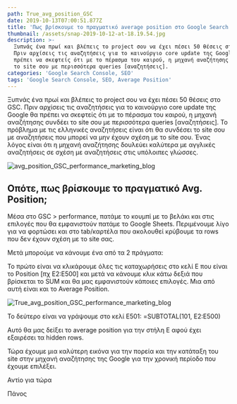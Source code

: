```yaml
---
path: True_avg_position_GSC
date: 2019-10-13T07:00:51.877Z
title: 'Πως βρίσκουμε το πραγματικό average position στο Google Search Console [GSC];'
thumbnail: /assets/snap-2019-10-12-at-18.19.54.jpg
description: >-
  Ξυπνάς ένα πρωί και βλέπεις το project σου να έχει πέσει 50 θέσεις στο GSC.
  Πριν αρχίσεις τις αναζητήσεις για το καινούργιο core update της Google θα
  πρέπει να σκεφτείς ότι με το πέρασμα του καιρού, η μηχανή αναζήτησης συνδέει
  το site σου με περισσότερα queries [αναζητήσεις].
categories: 'Google Search Console, SEO'
tags: 'Google Search Console, SEO, Average Position'
---
```

<script type="application/ld+json">
{
  "@context": "https://schema.org",
  "@type": "BlogPosting",
  "mainEntityOfPage": {
    "@type": "WebPage",
    "@id": "https://optimistic-volhard-c69d07.netlify.com/%CF%80%CF%89%CF%82-%CE%B2%CF%81%CE%AF%CF%83%CE%BA%CE%BF%CF%85%CE%BC%CE%B5-%CF%84%CE%BF-%CF%80%CF%81%CE%B1%CE%B3%CE%BC%CE%B1%CF%84%CE%B9%CE%BA%CF%8C-average-position-%CF%83%CF%84%CE%BF-google-search-console-gsc/"
  },
  "headline": "Πως βρίσκουμε το πραγματικό average position στο Google Search Console [GSC];",
  "description": "Ξυπνάς ένα πρωί και βλέπεις το project σου να έχει πέσει 50 θέσεις στο GSC. Πριν αρχίσεις τις αναζητήσεις για το καινούργιο core update της Google θα πρέπει να σκεφτείς ότι με το πέρασμα του καιρού, η μηχανή αναζήτησης συνδέει το site σου με περισσότερα queries [αναζητήσεις].",
  "image": "https://raw.githubusercontent.com/panosmakris/gatsby-starter-blog/master/static/assets/snap-2019-10-12-at-18.19.54.jpg",  
  "author": {
    "@type": "Person",
    "name": "Panos Makris"
  },  
  "publisher": {
    "@type": "Organization",
    "name": "Performance Marketing Athens",
    "logo": {
      "@type": "ImageObject",
      "url": "https://optimistic-volhard-c69d07.netlify.com/static/3a40b396e0bdf467af525d0e3696b1dd/30d3a/25.jpg",
      "width": 50,
      "height": 50
    }
  },
  "datePublished": "2019-10-13",
  "dateModified": "2020-01-01"
}
</script>



Ξυπνάς ένα πρωί και βλέπεις το project σου να έχει πέσει 50 θέσεις στο GSC. Πριν αρχίσεις τις αναζητήσεις για το καινούργιο core update της Google θα πρέπει να σκεφτείς ότι με το πέρασμα του καιρού, η μηχανή αναζήτησης συνδέει το site σου με περισσότερα queries \[αναζητήσεις]. Το πρόβλημα με τις ελληνικές αναζητήσεις είναι ότι θα συνδέσει το site σου με αναζητήσεις που μπορεί να μην έχουν σχέση με το site σου. Ένας λόγος είναι ότι η μηχανή αναζήτησης δουλεύει καλύτερα με αγγλικές αναζητήσεις σε σχέση με αναζητήσεις στις υπόλοιπες γλώσσες. 

![avg_position_GSC_performance_marketing_blog](/assets/snap-2019-10-12-at-18.19.54.jpg "False_avg_position_GSC")

## Οπότε, πως βρίσκουμε το πραγματικό Avg. Position;

Μέσα στο GSC > performance, πατάμε το κουμπί με το βελάκι και στις επιλογές που θα εμφανιστούν πατάμε το Google Sheets. Περιμένουμε λίγο για να φορτώσει και στο tab/καρτέλα που ακολουθεί κρύβουμε τα rows που δεν έχουν σχέση με το site σας.

Μετά μπορούμε να κάνουμε ένα από τα 2 πράγματα: 

Το πρώτο είναι να κλικάρουμε όλες τις καταχωρήσεις στο κελί E που είναι το Position \[πχ Ε2:Ε500] και μετά να κάνουμε κλικ κάτω δεξιά που βρίσκεται το SUM και θα μας εμφανιστούν κάποιες επιλογές. Μια από αυτή είναι και το Average Position.

![True_avg_position_GSC_performance_marketing_blog](/assets/snap-2019-10-12-at-18.19.35.jpg "True_avg_position_GSC_performance_marketing_blog")

Το δεύτερο είναι να γράψουμε στο κελί Ε501:  =SUBTOTAL(101, E2:E500)

Αυτό θα μας δείξει το average position για την στήλη Ε αφού έχει εξαιρέσει τα hidden rows. 

Τώρα έχουμε μια καλύτερη εικόνα για την πορεία και την κατάταξη του site στην μηχανή αναζήτησης της Google για την χρονική περίοδο που έχουμε επιλέξει.

Αντίο για τώρα

Πάνος
